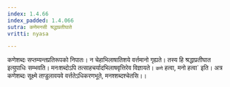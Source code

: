 ```yaml
---
index: 1.4.66
index_padded: 1.4.066
sutra: कणेमनसी श्रद्धाप्रतीघाते
vritti: nyasa

---
```

कणेशब्दः सप्तम्यन्तप्रतिरूपको निपातः। न चेहाभिलाषातिशये वर्त्तमानो गृह्यते। तस्य हि श्रद्धाप्रतीघात इत्युपाधिः सम्भवति। मनःशब्दोऽपि तत्साहचर्यादभिलाषवृत्तिरेव विज्ञायते।
`कणे` हत्वा, मनो हत्वा` इति। अत्र कणेशब्दः सूक्ष्मे तण़्डुलावयवे वर्त्ततेऽधिकरणभूते, मनश्शब्दश्चेतसि।।